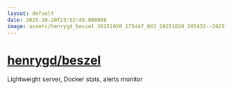 ```yaml
---
layout: default
date: 2025-10-20T23:52:49.880086
image: assets/henrygd_beszel_20251020_175447_843_20251020_203432--20251020T223432683--cropped.png
---
```


# [henrygd/beszel](https://github.com/henrygd/beszel/)

Lightweight server, Docker stats, alerts monitor
